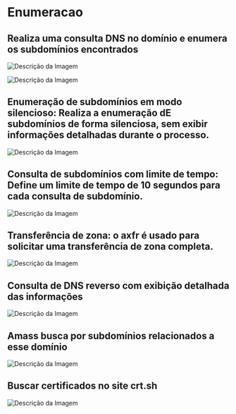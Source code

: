 # Enumeracao

## Realiza uma consulta DNS no domínio e enumera os subdomínios encontrados

![Descrição da Imagem](https://private-user-images.githubusercontent.com/135989808/389211312-0d4c21bb-a798-484d-932e-bd04ca52e4be.png?jwt=eyJhbGciOiJIUzI1NiIsInR5cCI6IkpXVCJ9.eyJpc3MiOiJnaXRodWIuY29tIiwiYXVkIjoicmF3LmdpdGh1YnVzZXJjb250ZW50LmNvbSIsImtleSI6ImtleTUiLCJleHAiOjE3MzIzODEwOTQsIm5iZiI6MTczMjM4MDc5NCwicGF0aCI6Ii8xMzU5ODk4MDgvMzg5MjExMzEyLTBkNGMyMWJiLWE3OTgtNDg0ZC05MzJlLWJkMDRjYTUyZTRiZS5wbmc_WC1BbXotQWxnb3JpdGhtPUFXUzQtSE1BQy1TSEEyNTYmWC1BbXotQ3JlZGVudGlhbD1BS0lBVkNPRFlMU0E1M1BRSzRaQSUyRjIwMjQxMTIzJTJGdXMtZWFzdC0xJTJGczMlMkZhd3M0X3JlcXVlc3QmWC1BbXotRGF0ZT0yMDI0MTEyM1QxNjUzMTRaJlgtQW16LUV4cGlyZXM9MzAwJlgtQW16LVNpZ25hdHVyZT1mYWU4ODJkYTYxMDgxM2UyZjJhZjRlMzg3ZThlNmVkNWEyMjczYTc3YmRjMGYxZjk1OWNmMGMxZDg5N2MyNTk1JlgtQW16LVNpZ25lZEhlYWRlcnM9aG9zdCJ9.RtacZvQekpkMU_MFeSpusA6U9Q20_sdskABT30N9Hmk)

![Descrição da Imagem](https://private-user-images.githubusercontent.com/135989808/389211309-a6681222-0b01-4c7c-b291-75680142ba60.png?jwt=eyJhbGciOiJIUzI1NiIsInR5cCI6IkpXVCJ9.eyJpc3MiOiJnaXRodWIuY29tIiwiYXVkIjoicmF3LmdpdGh1YnVzZXJjb250ZW50LmNvbSIsImtleSI6ImtleTUiLCJleHAiOjE3MzIzODEwOTQsIm5iZiI6MTczMjM4MDc5NCwicGF0aCI6Ii8xMzU5ODk4MDgvMzg5MjExMzA5LWE2NjgxMjIyLTBiMDEtNGM3Yy1iMjkxLTc1NjgwMTQyYmE2MC5wbmc_WC1BbXotQWxnb3JpdGhtPUFXUzQtSE1BQy1TSEEyNTYmWC1BbXotQ3JlZGVudGlhbD1BS0lBVkNPRFlMU0E1M1BRSzRaQSUyRjIwMjQxMTIzJTJGdXMtZWFzdC0xJTJGczMlMkZhd3M0X3JlcXVlc3QmWC1BbXotRGF0ZT0yMDI0MTEyM1QxNjUzMTRaJlgtQW16LUV4cGlyZXM9MzAwJlgtQW16LVNpZ25hdHVyZT1kZjUyZDllYzdkZDk5YWEyMDZhNTBmYTFhNGUxM2E2MDQ4YWYzOTEzOGQ0ZjE3ZWJkM2ExZmQ2YzFiOThiZjdiJlgtQW16LVNpZ25lZEhlYWRlcnM9aG9zdCJ9.lziP5Uku6_I7ia-U49iNCBeQEka4MfApQWVRE7bb-vY)


##  Enumeração de subdomínios em modo silencioso: Realiza a enumeração dE subdomínios de forma silenciosa, sem exibir informações detalhadas durante o processo.

![Descrição da Imagem](https://private-user-images.githubusercontent.com/135989808/389212922-1a3ac37c-6e55-4bff-95eb-b4f35dbdb942.png?jwt=eyJhbGciOiJIUzI1NiIsInR5cCI6IkpXVCJ9.eyJpc3MiOiJnaXRodWIuY29tIiwiYXVkIjoicmF3LmdpdGh1YnVzZXJjb250ZW50LmNvbSIsImtleSI6ImtleTUiLCJleHAiOjE3MzIzODEwOTQsIm5iZiI6MTczMjM4MDc5NCwicGF0aCI6Ii8xMzU5ODk4MDgvMzg5MjEyOTIyLTFhM2FjMzdjLTZlNTUtNGJmZi05NWViLWI0ZjM1ZGJkYjk0Mi5wbmc_WC1BbXotQWxnb3JpdGhtPUFXUzQtSE1BQy1TSEEyNTYmWC1BbXotQ3JlZGVudGlhbD1BS0lBVkNPRFlMU0E1M1BRSzRaQSUyRjIwMjQxMTIzJTJGdXMtZWFzdC0xJTJGczMlMkZhd3M0X3JlcXVlc3QmWC1BbXotRGF0ZT0yMDI0MTEyM1QxNjUzMTRaJlgtQW16LUV4cGlyZXM9MzAwJlgtQW16LVNpZ25hdHVyZT00Y2IxOThlZGJhYWVlZTVhYmY4YmI4MTkzY2VlMTkxMWRlZWE3NGI5ZjI3NTJhZDliNjMwOTdiMzYxMzlkODFhJlgtQW16LVNpZ25lZEhlYWRlcnM9aG9zdCJ9.BLkKhzzWaC9s3rhP-vgTOiwEAhR3uR7598WTfoFa3LY)

## Consulta de subdomínios com limite de tempo: Define um limite de tempo de 10 segundos para cada consulta de subdomínio.

![Descrição da Imagem](https://private-user-images.githubusercontent.com/135989808/389212924-0a3a1e38-1d44-4f86-ae1f-e4945af57e0a.png?jwt=eyJhbGciOiJIUzI1NiIsInR5cCI6IkpXVCJ9.eyJpc3MiOiJnaXRodWIuY29tIiwiYXVkIjoicmF3LmdpdGh1YnVzZXJjb250ZW50LmNvbSIsImtleSI6ImtleTUiLCJleHAiOjE3MzIzODEwOTQsIm5iZiI6MTczMjM4MDc5NCwicGF0aCI6Ii8xMzU5ODk4MDgvMzg5MjEyOTI0LTBhM2ExZTM4LTFkNDQtNGY4Ni1hZTFmLWU0OTQ1YWY1N2UwYS5wbmc_WC1BbXotQWxnb3JpdGhtPUFXUzQtSE1BQy1TSEEyNTYmWC1BbXotQ3JlZGVudGlhbD1BS0lBVkNPRFlMU0E1M1BRSzRaQSUyRjIwMjQxMTIzJTJGdXMtZWFzdC0xJTJGczMlMkZhd3M0X3JlcXVlc3QmWC1BbXotRGF0ZT0yMDI0MTEyM1QxNjUzMTRaJlgtQW16LUV4cGlyZXM9MzAwJlgtQW16LVNpZ25hdHVyZT00NmIyZWZiNWNkODE5OWEyYmEwNjU0ZWUxMGEyNjdiODI3MWRlZmE0YTQxOWY5Y2JjNTZlYjc3NmIxYjViNThlJlgtQW16LVNpZ25lZEhlYWRlcnM9aG9zdCJ9.sLhxZ2GSdv3dnS_0zDNxfN1pA4DzIpZvgWINOvnbNT0)

## Transferência de zona:  o axfr é usado para solicitar uma transferência de zona completa.

![Descrição da Imagem](https://private-user-images.githubusercontent.com/135989808/389212926-d4b8040d-f15c-4e45-8756-43a2d31b6b81.png?jwt=eyJhbGciOiJIUzI1NiIsInR5cCI6IkpXVCJ9.eyJpc3MiOiJnaXRodWIuY29tIiwiYXVkIjoicmF3LmdpdGh1YnVzZXJjb250ZW50LmNvbSIsImtleSI6ImtleTUiLCJleHAiOjE3MzIzODEwOTQsIm5iZiI6MTczMjM4MDc5NCwicGF0aCI6Ii8xMzU5ODk4MDgvMzg5MjEyOTI2LWQ0YjgwNDBkLWYxNWMtNGU0NS04NzU2LTQzYTJkMzFiNmI4MS5wbmc_WC1BbXotQWxnb3JpdGhtPUFXUzQtSE1BQy1TSEEyNTYmWC1BbXotQ3JlZGVudGlhbD1BS0lBVkNPRFlMU0E1M1BRSzRaQSUyRjIwMjQxMTIzJTJGdXMtZWFzdC0xJTJGczMlMkZhd3M0X3JlcXVlc3QmWC1BbXotRGF0ZT0yMDI0MTEyM1QxNjUzMTRaJlgtQW16LUV4cGlyZXM9MzAwJlgtQW16LVNpZ25hdHVyZT0zNGFiMWYwMTUxNGU3OTA0ZDk3NDNkYzJhY2ZlNGY3OTE1MTExYjg3YWQxMjFiMjI4YTUxNGJhYzBhZDc3MjdlJlgtQW16LVNpZ25lZEhlYWRlcnM9aG9zdCJ9.h73LBM0Ijv60S4UAUqAmS4aw0aQYSXo0af-Gs9rIP4g)

## Consulta de DNS reverso com exibição detalhada das informações

![Descrição da Imagem](https://private-user-images.githubusercontent.com/135989808/389213938-e63be3a7-5aa5-49e9-b80a-4f1701ef27d3.png?jwt=eyJhbGciOiJIUzI1NiIsInR5cCI6IkpXVCJ9.eyJpc3MiOiJnaXRodWIuY29tIiwiYXVkIjoicmF3LmdpdGh1YnVzZXJjb250ZW50LmNvbSIsImtleSI6ImtleTUiLCJleHAiOjE3MzIzODE4ODMsIm5iZiI6MTczMjM4MTU4MywicGF0aCI6Ii8xMzU5ODk4MDgvMzg5MjEzOTM4LWU2M2JlM2E3LTVhYTUtNDllOS1iODBhLTRmMTcwMWVmMjdkMy5wbmc_WC1BbXotQWxnb3JpdGhtPUFXUzQtSE1BQy1TSEEyNTYmWC1BbXotQ3JlZGVudGlhbD1BS0lBVkNPRFlMU0E1M1BRSzRaQSUyRjIwMjQxMTIzJTJGdXMtZWFzdC0xJTJGczMlMkZhd3M0X3JlcXVlc3QmWC1BbXotRGF0ZT0yMDI0MTEyM1QxNzA2MjNaJlgtQW16LUV4cGlyZXM9MzAwJlgtQW16LVNpZ25hdHVyZT0zMTcwMjgyOTViMjg2YTFiMjg1YzAzMGE0ZmU5ZDc2MmJhYmNjMWI1ZjZjZjc1OGEwMTg3MDNlNDg4MjNkMTMxJlgtQW16LVNpZ25lZEhlYWRlcnM9aG9zdCJ9.ZW-uXUOnU2wyItoFPbeVTl2LTdfV4gYCuiaeXnB7pOo)

## Amass busca por subdomínios relacionados a esse domínio

![Descrição da Imagem](https://private-user-images.githubusercontent.com/135989808/389214951-630afa68-afd8-4855-9a68-d05f6943d6d7.png?jwt=eyJhbGciOiJIUzI1NiIsInR5cCI6IkpXVCJ9.eyJpc3MiOiJnaXRodWIuY29tIiwiYXVkIjoicmF3LmdpdGh1YnVzZXJjb250ZW50LmNvbSIsImtleSI6ImtleTUiLCJleHAiOjE3MzIzODI4MzgsIm5iZiI6MTczMjM4MjUzOCwicGF0aCI6Ii8xMzU5ODk4MDgvMzg5MjE0OTUxLTYzMGFmYTY4LWFmZDgtNDg1NS05YTY4LWQwNWY2OTQzZDZkNy5wbmc_WC1BbXotQWxnb3JpdGhtPUFXUzQtSE1BQy1TSEEyNTYmWC1BbXotQ3JlZGVudGlhbD1BS0lBVkNPRFlMU0E1M1BRSzRaQSUyRjIwMjQxMTIzJTJGdXMtZWFzdC0xJTJGczMlMkZhd3M0X3JlcXVlc3QmWC1BbXotRGF0ZT0yMDI0MTEyM1QxNzIyMThaJlgtQW16LUV4cGlyZXM9MzAwJlgtQW16LVNpZ25hdHVyZT1jYjhkMzk1ZmNhZTBhZDRmNjI4MjRkZjQ0OWY1MjFlNjAwN2JiN2I5NzI1OGRmYjQ4NWMwNGI3OGYyZjBhMzg4JlgtQW16LVNpZ25lZEhlYWRlcnM9aG9zdCJ9.MkMtJYQfMn02xx6VaVUNvshSLrY5VYzwdprTIK0I3xY)

## Buscar certificados no site crt.sh

![Descrição da Imagem](https://private-user-images.githubusercontent.com/135989808/389214580-85a4e8ba-4fd0-4779-86d9-71e37429ffdd.png?jwt=eyJhbGciOiJIUzI1NiIsInR5cCI6IkpXVCJ9.eyJpc3MiOiJnaXRodWIuY29tIiwiYXVkIjoicmF3LmdpdGh1YnVzZXJjb250ZW50LmNvbSIsImtleSI6ImtleTUiLCJleHAiOjE3MzIzODI0NTUsIm5iZiI6MTczMjM4MjE1NSwicGF0aCI6Ii8xMzU5ODk4MDgvMzg5MjE0NTgwLTg1YTRlOGJhLTRmZDAtNDc3OS04NmQ5LTcxZTM3NDI5ZmZkZC5wbmc_WC1BbXotQWxnb3JpdGhtPUFXUzQtSE1BQy1TSEEyNTYmWC1BbXotQ3JlZGVudGlhbD1BS0lBVkNPRFlMU0E1M1BRSzRaQSUyRjIwMjQxMTIzJTJGdXMtZWFzdC0xJTJGczMlMkZhd3M0X3JlcXVlc3QmWC1BbXotRGF0ZT0yMDI0MTEyM1QxNzE1NTVaJlgtQW16LUV4cGlyZXM9MzAwJlgtQW16LVNpZ25hdHVyZT1mMDRiNGQ2NmVjZTcxYWUzNDY4ZjMyYzhhNGVkMTEwMTc0MmE1NTc4Y2NhZDk4N2NlMzdmNWEzNWJkN2IyYzQyJlgtQW16LVNpZ25lZEhlYWRlcnM9aG9zdCJ9.ixU_olpTUhnTCAoieZXhgWtkQTzzTqZzigXcqHe7098)

